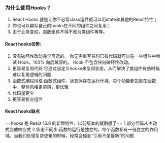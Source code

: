 ### 为什么使用Hooks？

1. React Hooks 就是让你不必写class组件就可以用state和其他的React特性；
2. 你也可以编写自己的hooks在不同的组件之间复用；
3. 由于业务变动，函数组件不得不改为类组件等等。



#### React hooks优势:

1. 没有破坏性改动完全可选的。 你无需重写任何已有代码就可以在一些组件中尝试 Hook。100% 向后兼容的。 Hook 不包含任何破坏性改动。
1. 更容易复用代码:它通过自定义hooks来复用状态，从而解决了类组件有些时候难以复用逻辑的问题
1. 函数式编程风格:函数式组件、状态保存在运行环境、每个功能都包裹在函数中，整体风格更清爽，更优雅
1. 代码量更少
1. 更容易拆分组件

#### React hooks缺点

==hooks 是 React 16.8 的新增特性、以前版本的就别想了==
1.部分代码从主动式变成响应式
2.状态不同步:函数的运行是独立的，每个函数都有一份独立的作用域。当我们处理复杂逻辑的时候，经常会碰到“引用不是最新”的问题